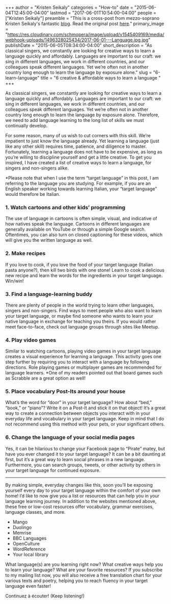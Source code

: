 +++
author = "Kristen Seikaly"
categories = "How-to"
date = "2015-06-04T12:45:00-04:00"
lastmod = "2017-06-01T10:54:00-04:00"
people = ["Kristen Seikaly"]
preamble = "This is a cross-post from mezzo-soprano Kristen Seikaly's fantastic [blog](http://www.kristenseikaly.com/blog/). Read the original post [here](http://www.kristenseikaly.com/6-creative-ways-to-learn-a-language-affordably/)."
primary_image = "https://res.cloudinary.com/schmopera/image/upload/v1545409169/media/webhook-uploads/1496328025434/2017-06-01---Language.jpg.jpg"
publishDate = "2015-06-05T08:34:00-04:00"
short_description = "As classical singers, we constantly are looking for creative ways to learn a language quickly and affordably. Languages are important to our craft: we sing in different languages, we work in different countries, and our colleagues speak different languages. Yet we’re often not in another country long enough to learn the language by exposure alone."
slug = "6-learn-language"
title = "6 creative &amp; affordable ways to learn a language "
+++

As classical singers, we constantly are looking for creative ways to learn a language quickly and affordably. Languages are important to our craft: we sing in different languages, we work in different countries, and our colleagues speak different languages. Yet we’re often not in another country long enough to learn the language by exposure alone. Therefore, we need to add language learning to the long list of skills we must continually develop.

For some reason, many of us wish to cut corners with this skill. We’re impatient to just know the language already. Yet learning a language (just like any other skill) requires time, patience, and diligence to master. Fortunately, learning a language does not have to be expensive, as long as you’re willing to discipline yourself and get a little creative. To get you inspired, I have created a list of creative ways to learn a language, for singers and non-singers alike.

*Please note that when I use the term “target language” in this post, I am referring to the language you are studying. For example, if you are an English speaker working towards learning Italian, your “target language” would therefore be Italian.

### 1. Watch cartoons and other kids’ programming

The use of language in cartoons is often simple, visual, and indicative of how natives speak the language. Cartoons in different languages are generally available on YouTube or through a simple Google search. Oftentimes, you can also turn on closed captioning for these videos, which will give you the written language as well.

### 2. Make recipes

If you love to cook, if you love the food of your target language (Italian pasta anyone?), then kill two birds with one stone! Learn to cook a delicious new recipe and learn the words for the ingredients in your target language. Win/win!

### 3. Find a language-learning buddy

There are plenty of people in the world trying to learn other languages, singers and non-singers. Find ways to meet people who also want to learn your target language, or maybe find someone who wants to learn your native language in exchange for teaching you theirs. If you would rather meet face-to-face, check out language groups through sites like Meetup.

### 4. Play video games

Similar to watching cartoons, playing video games in your target language creates a visual experience for learning a language. This activity goes one step further by requiring you to interact with a language by following directions. Role playing games or multiplayer games are recommended for language learners. *One of my readers pointed out that board games such as Scrabble are a great option as well!

### 5. Place vocabulary Post-Its around your house

What’s the word for “door” in your target language? How about “bed,” “book,” or “piano”? Write it on a Post-It and stick it on that object! It’s a great way to create a connection between objects you interact with in your everyday life and vocabulary in your target language. Keep in mind that I do not recommend using this method with your pets, or your significant others.

 

### 6. Change the language of your social media pages

Yes, it can be hilarious to change your Facebook page to “Pirate” matey, but have you ever changed it to your target language? It can be a bit daunting at first, but it’s a great way to learn social phrases in a new language. Furthermore, you can search groups, tweets, or other activity by others in your target language for continued exposure.

*** 

By making simple, everyday changes like this, soon you’ll be exposing yourself every day to your target language within the comfort of your own home! I’d like to now give you a list or resources that can help you in your language learning journey. In addition to the websites mentioned above, these free or low-cost resources offer vocabulary, grammar exercises, language classes, and more.

- Mango
- Duolingo
- Memrise
- BBC Languages
- OpenCulture
- WordReference
- Your local library


What language(s) are you learning right now? What creative ways help you to learn your language? What are your favorite resources? If you subscribe to my mailing list now, you will also receive a free translation chart for your various texts and poetry, helping you to reach fluency in your target language even faster!

 

Continuez à écouter!
(Keep listening!)

